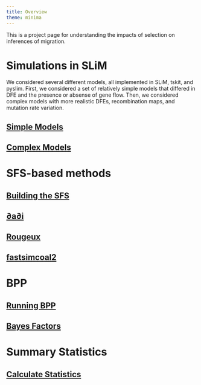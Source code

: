 ```yaml
---
title: Overview
theme: minima
---
```


This is a project page for understanding the impacts of selection on inferences of migration.

# Simulations in SLiM
We considered several different models, all implemented in SLiM, tskit, and pyslim. First, we considered a set of relatively simple models that differed in DFE and the presence or absense of gene flow. Then, we considered complex models with more realistic DFEs, recombination maps, and mutation rate variation.

## [Simple Models](zA_slim_simple.md)
## [Complex Models](zB_slim_complex.md)

# SFS-based methods

## [Building the SFS](zC_sfs.md)

## [∂a∂i](zD_dadi.md)

## [Rougeux](zE_rougeux.md)

## [fastsimcoal2](zF_fsc2.md)


# BPP

## [Running BPP](zG_bpp.md)

## [Bayes Factors](zH_bayefactor.md)

# Summary Statistics

## [Calculate Statistics](zI_summarystatistics.md)


